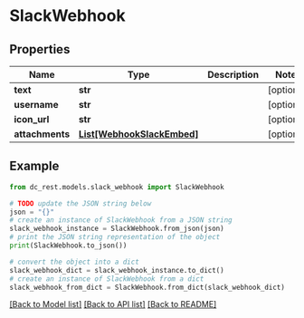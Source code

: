 # SlackWebhook


## Properties

Name | Type | Description | Notes
------------ | ------------- | ------------- | -------------
**text** | **str** |  | [optional] 
**username** | **str** |  | [optional] 
**icon_url** | **str** |  | [optional] 
**attachments** | [**List[WebhookSlackEmbed]**](WebhookSlackEmbed.md) |  | [optional] 

## Example

```python
from dc_rest.models.slack_webhook import SlackWebhook

# TODO update the JSON string below
json = "{}"
# create an instance of SlackWebhook from a JSON string
slack_webhook_instance = SlackWebhook.from_json(json)
# print the JSON string representation of the object
print(SlackWebhook.to_json())

# convert the object into a dict
slack_webhook_dict = slack_webhook_instance.to_dict()
# create an instance of SlackWebhook from a dict
slack_webhook_from_dict = SlackWebhook.from_dict(slack_webhook_dict)
```
[[Back to Model list]](../README.md#documentation-for-models) [[Back to API list]](../README.md#documentation-for-api-endpoints) [[Back to README]](../README.md)


